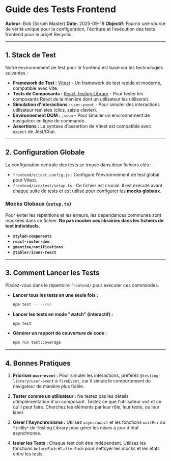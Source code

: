 # Guide des Tests Frontend

**Auteur:** Bob (Scrum Master)
**Date:** 2025-09-18
**Objectif:** Fournir une source de vérité unique pour la configuration, l'écriture et l'exécution des tests frontend pour le projet Recyclic.

---

## 1. Stack de Test

Notre environnement de test pour le frontend est basé sur les technologies suivantes :

-   **Framework de Test :** [Vitest](https://vitest.dev/) - Un framework de test rapide et moderne, compatible avec Vite.
-   **Tests de Composants :** [React Testing Library](https://testing-library.com/docs/react-testing-library/intro/) - Pour tester les composants React de la manière dont un utilisateur les utiliserait.
-   **Simulation d'Interactions :** `user-event` - Pour simuler des interactions utilisateur réalistes (clics, saisie clavier).
-   **Environnement DOM :** `jsdom` - Pour simuler un environnement de navigateur en ligne de commande.
-   **Assertions :** La syntaxe d'assertion de Vitest est compatible avec `expect` de Jest/Chai.

---

## 2. Configuration Globale

La configuration centrale des tests se trouve dans deux fichiers clés :

-   `frontend/vitest.config.js` : Configure l'environnement de test global pour Vitest.
-   `frontend/src/test/setup.ts` : Ce fichier est crucial. Il est exécuté avant chaque suite de tests et est utilisé pour configurer les **mocks globaux**.

### Mocks Globaux (`setup.ts`)

Pour éviter les répétitions et les erreurs, les dépendances communes sont mockées dans ce fichier. **Ne pas mocker ces librairies dans les fichiers de test individuels.**

-   **`styled-components`**
-   **`react-router-dom`**
-   **`@mantine/notifications`**
-   **`@tabler/icons-react`**

---

## 3. Comment Lancer les Tests

Placez-vous dans le répertoire `frontend/` pour exécuter ces commandes.

-   **Lancer tous les tests en une seule fois :**
    ```bash
    npm test -- --run
    ```

-   **Lancer les tests en mode "watch" (interactif) :**
    ```bash
    npm test
    ```

-   **Générer un rapport de couverture de code :**
    ```bash
    npm run test:coverage
    ```

---

## 4. Bonnes Pratiques

1.  **Prioriser `user-event` :** Pour simuler les interactions, préférez `@testing-library/user-event` à `fireEvent`, car il simule le comportement du navigateur de manière plus fidèle.

2.  **Tester comme un utilisateur :** Ne testez pas les détails d'implémentation d'un composant. Testez ce que l'utilisateur voit et ce qu'il peut faire. Cherchez les éléments par leur rôle, leur texte, ou leur label.

3.  **Gérer l'Asynchronisme :** Utilisez `async/await` et les fonctions `waitFor` ou `findBy*` de Testing Library pour gérer les mises à jour d'état asynchrones.

4.  **Isoler les Tests :** Chaque test doit être indépendant. Utilisez les fonctions `beforeEach` et `afterEach` pour nettoyer les mocks et les états entre les tests.
